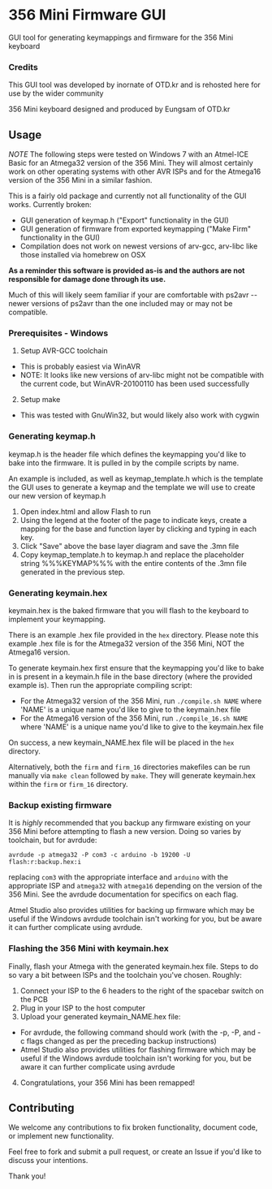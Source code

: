 # 356 Mini Firmware GUI

GUI tool for generating keymappings and firmware for the 356 Mini keyboard

### Credits

This GUI tool was developed by inornate of OTD.kr and is rehosted here for use by the wider community

356 Mini keyboard designed and produced by Eungsam of OTD.kr


## Usage

*NOTE* The following steps were tested on Windows 7 with an Atmel-ICE Basic for an Atmega32 version of the 356 Mini.
They will almost certainly work on other operating systems with other AVR ISPs and for the Atmega16 version of the 356 Mini in a similar fashion.

This is a fairly old package and currently not all functionality of the GUI works. Currently broken:

* GUI generation of keymap.h ("Export" functionality in the GUI)
* GUI generation of firmware from exported keymapping ("Make Firm" functionality in the GUI)
* Compilation does not work on newest versions of arv-gcc, arv-libc like those installed via homebrew on OSX

**As a reminder this software is provided as-is and the authors are not responsible for damage done through its use.**

Much of this will likely seem familiar if your are comfortable with ps2avr -- newer versions of ps2avr than the one included may or may not be compatible.


### Prerequisites - Windows

1. Setup AVR-GCC toolchain
  * This is probably easiest via WinAVR
  * NOTE: It looks like new versions of arv-libc might not be compatible with the current code, but WinAVR-20100110 has been used successfully
2. Setup make
  * This was tested with GnuWin32, but would likely also work with cygwin


### Generating keymap.h

keymap.h is the header file which defines the keymapping you'd like to bake into the firmware. It is pulled in by the compile scripts by name.

An example is included, as well as keymap_template.h which is the template the GUI uses to generate
a keymap and the template we will use to create our new version of keymap.h

1. Open index.html and allow Flash to run
2. Using the legend at the footer of the page to indicate keys, create a mapping for the base and function layer by clicking and typing in each key.
3. Click "Save" above the base layer diagram and save the .3mn file
4. Copy keymap_template.h to keymap.h and replace the placeholder string %%%KEYMAP%%% with the entire contents of the .3mn file generated in the previous step.


### Generating keymain.hex

keymain.hex is the baked firmware that you will flash to the keyboard to implement your keymapping.

There is an example .hex file provided in the `hex` directory. Please note this example .hex file is for the Atmega32 version of the 356 Mini, NOT the Atmega16 version.

To generate keymain.hex first ensure that the keymapping you'd like to bake in is present in a keymain.h file in the base directory (where the provided example is).
Then run the appropriate compiling script:

* For the Atmega32 version of the 356 Mini, run `./compile.sh NAME` where 'NAME' is a unique name you'd like to give to the keymain.hex file
* For the Atmega16 version of the 356 Mini, run `./compile_16.sh NAME` where 'NAME' is a unique name you'd like to give to the keymain.hex file

On success, a new keymain_NAME.hex file will be placed in the `hex` directory.

Alternatively, both the `firm` and `firm_16` directories makefiles can be run manually via `make clean` followed by `make`. They will generate keymain.hex within the `firm` or `firm_16` directory.


### Backup existing firmware

It is *highly* recommended that you backup any firmware existing on your 356 Mini before attempting to flash a new version. Doing so varies by toolchain, but for avrdude:

`avrdude -p atmega32 -P com3 -c arduino -b 19200 -U flash:r:backup.hex:i`

replacing `com3` with the appropriate interface and `arduino` with the appropriate ISP and `atmega32` with `atmega16` depending on the version of the 356 Mini. See the avrdude documentation for specifics on each flag.

Atmel Studio also provides utilities for backing up firmware which may be useful if the Windows avrdude toolchain isn't working for you, but be aware it can further complicate using avrdude.


### Flashing the 356 Mini with keymain.hex

Finally, flash your Atmega with the generated keymain.hex file. Steps to do so vary a bit between ISPs and the toolchain you've chosen. Roughly:

1. Connect your ISP to the 6 headers to the right of the spacebar switch on the PCB
2. Plug in your ISP to the host computer
3. Upload your generated keymain_NAME.hex file:
  * For avrdude, the following command should work (with the -p, -P, and -c flags changed as per the preceding backup instructions)
  * Atmel Studio also provides utilities for flashing firmware which may be useful if the Windows avrdude toolchain isn't working for you, but be aware it can further complicate using avrdude
4. Congratulations, your 356 Mini has been remapped!


## Contributing

We welcome any contributions to fix broken functionality, document code, or implement new functionality.

Feel free to fork and submit a pull request, or create an Issue if you'd like to discuss your intentions.

Thank you!

